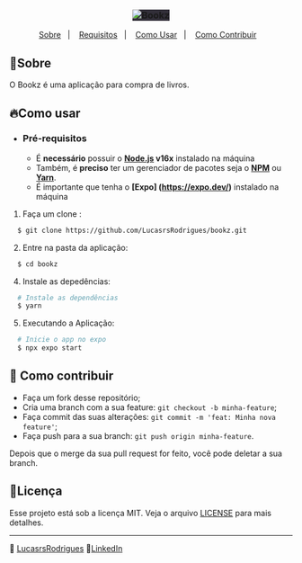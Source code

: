 <h3 align="center">
  <span style="background-color: #312E38">
  <img alt="Bookz" src="https://i.imgur.com/6B2i4lO.png"/>
  </span>
</h3>


<p align="center">
  <a href="#rocket-sobre">Sobre</a>&nbsp;&nbsp;&nbsp;|&nbsp;&nbsp;&nbsp;
  <a href="#fire-requisios">Requisitos</a>&nbsp;&nbsp;&nbsp;|&nbsp;&nbsp;&nbsp;
  <a href="#fire-como-usar">Como Usar</a>&nbsp;&nbsp;&nbsp;|&nbsp;&nbsp;&nbsp;
  <a href="#rocket-como-contribuir">Como Contribuir</a>&nbsp;&nbsp;&nbsp;
  <!-- <a href="#memo-licença">Licença</a> -->
</p>

## 💈Sobre
O Bookz é uma aplicação para compra de livros.

## 🔥Como usar

- ### **Pré-requisitos**

  - É **necessário** possuir o **[Node.js](https://nodejs.org/en/) v16x** instalado na máquina
  - Também, é **preciso** ter um gerenciador de pacotes seja o **[NPM](https://www.npmjs.com/)** ou **[Yarn](https://yarnpkg.com/)**.
  - É importante que tenha o **[Expo] (https://expo.dev/)** instalado na máquina

1. Faça um clone :

```sh
  $ git clone https://github.com/LucasrsRodrigues/bookz.git
```
2. Entre na pasta da aplicação:
  ```sh
    $ cd bookz
  ```

4. Instale as depedências:
```sh
  # Instale as dependências
  $ yarn
```

5. Executando a Aplicação:
```sh
  # Inicie o app no expo
  $ npx expo start
```

## 🚀 Como contribuir

- Faça um fork desse repositório;
- Cria uma branch com a sua feature: `git checkout -b minha-feature`;
- Faça commit das suas alterações: `git commit -m 'feat: Minha nova feature'`;
- Faça push para a sua branch: `git push origin minha-feature`.

Depois que o merge da sua pull request for feito, você pode deletar a sua branch.

## 📝Licença

Esse projeto está sob a licença MIT. Veja o arquivo [LICENSE](LICENSE) para mais detalhes.

---

🚀 [LucasrsRodrigues](github.com/LucasrsRodrigues)
👥[LinkedIn](https://www.linkedin.com/in/lucasrsrodrigues/)
